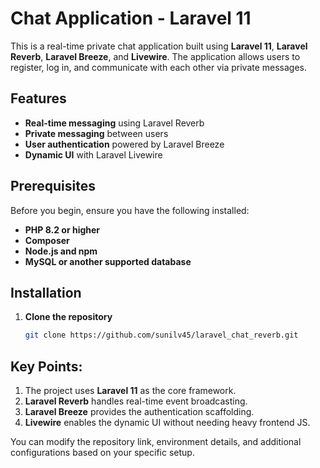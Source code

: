# Chat Application - Laravel 11

This is a real-time private chat application built using **Laravel 11**, **Laravel Reverb**, **Laravel Breeze**, and **Livewire**. The application allows users to register, log in, and communicate with each other via private messages.

## Features

- **Real-time messaging** using Laravel Reverb
- **Private messaging** between users
- **User authentication** powered by Laravel Breeze
- **Dynamic UI** with Laravel Livewire

## Prerequisites

Before you begin, ensure you have the following installed:

- **PHP 8.2 or higher**
- **Composer**
- **Node.js and npm**
- **MySQL or another supported database**

## Installation

1. **Clone the repository**

   ```bash
   git clone https://github.com/sunilv45/laravel_chat_reverb.git
   ```

## Key Points:
1. The project uses **Laravel 11** as the core framework.
2. **Laravel Reverb** handles real-time event broadcasting.
3. **Laravel Breeze** provides the authentication scaffolding.
4. **Livewire** enables the dynamic UI without needing heavy frontend JS.

You can modify the repository link, environment details, and additional configurations based on your specific setup.
